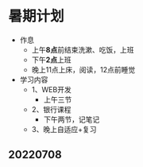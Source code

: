 # 暑期计划
- 作息
  - 上午<strong>8点</strong>前结束洗漱、吃饭，上班
  - 下午<strong>2点</strong>上班
  - 晚上</strong>11点</strong>上床，阅读，</strong>12点</strong>前睡觉  
- 学习内容
  - 1、WEB开发
    - 上午三节
  - 2、银行课程
    - 下午两节，记笔记
  - 3、晚上自适应+复习

## 20220708 
